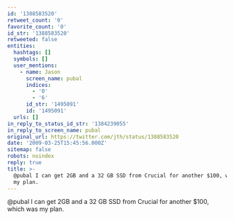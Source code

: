```yaml
---
id: '1388583520'
retweet_count: '0'
favorite_count: '0'
id_str: '1388583520'
retweeted: false
entities:
  hashtags: []
  symbols: []
  user_mentions:
    - name: Jason
      screen_name: pubal
      indices:
        - '0'
        - '6'
      id_str: '1495091'
      id: '1495091'
  urls: []
in_reply_to_status_id_str: '1384239055'
in_reply_to_screen_name: pubal
original_url: https://twitter.com/jth/status/1388583520
date: '2009-03-25T15:45:56.000Z'
sitemap: false
robots: noindex
reply: true
title: >-
  @pubal I can get 2GB and a 32 GB SSD from Crucial for another $100, which was
  my plan.
---
```


@pubal I can get 2GB and a 32 GB SSD from Crucial for another $100, which was my plan.